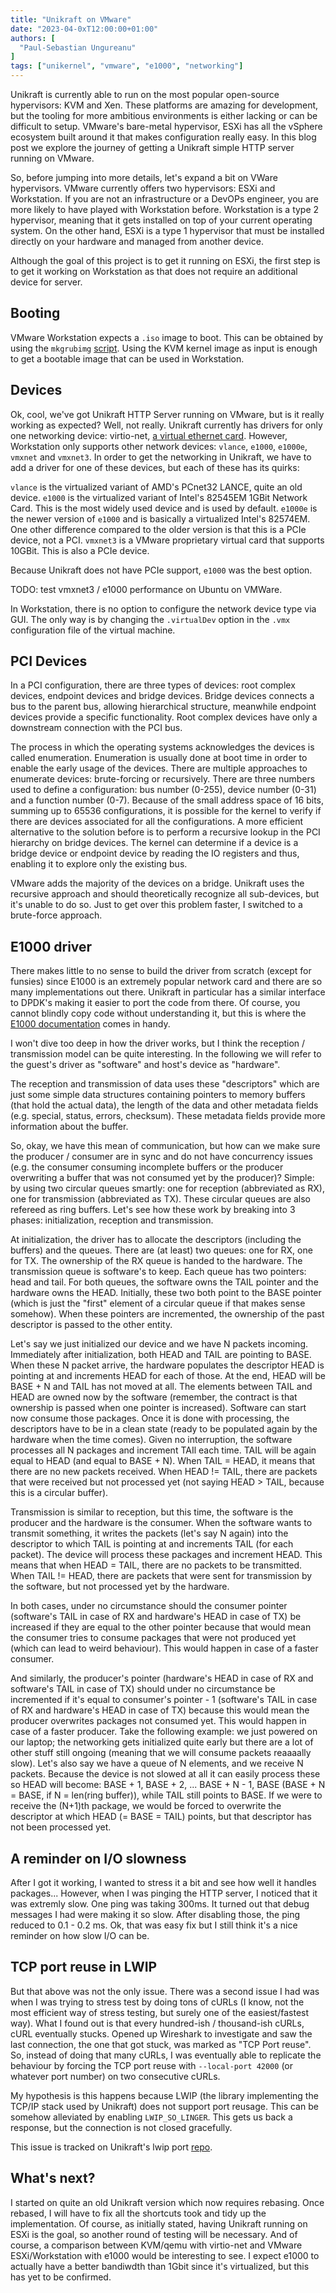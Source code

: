 ```yaml
---
title: "Unikraft on VMware"
date: "2023-04-0xT12:00:00+01:00"
authors: [
  "Paul-Sebastian Ungureanu"
]
tags: ["unikernel", "vmware", "e1000", "networking"]
---
```

Unikraft is currently able to run on the most popular open-source hypervisors: KVM and Xen. These platforms are amazing for development, but the tooling for more ambitious environments is either lacking or can be difficult to setup. VMware's bare-metal hypervisor, ESXi has all the vSphere ecosystem built around it that makes configuration really easy. In this blog post we explore the journey of getting a Unikraft simple HTTP server running on VMware.

So, before jumping into more details, let's expand a bit on VWare hypervisors. VMware currently offers two hypervisors: ESXi and Workstation. If you are not an infrastructure or a DevOPs engineer, you are more likely to have played with Workstation before. Workstation is a type 2 hypervisor, meaning that it gets installed on top of your current operating system. On the other hand, ESXi is a type 1 hypervisor that must be installed directly on your hardware and managed from another device.

Although the goal of this project is to get it running on ESXi, the first step is to get it working on Workstation as that does not require an additional device for server.

## Booting

VMware Workstation expects a `.iso` image to boot. This can be obtained by using the `mkgrubimg` [script](https://github.com/unikraft/unikraft/blob/staging/support/scripts/mkgrubimg). Using the KVM kernel image as input is enough to get a bootable image that can be used in Workstation.

## Devices

Ok, cool, we've got Unikraft HTTP Server running on VMware, but is it really working as expected? Well, not really. Unikraft currently has drivers for only one networking device: virtio-net, [a virtual ethernet card](https://docs.oasis-open.org/virtio/virtio/v1.2/cs01/virtio-v1.2-cs01.html#x1-2170001). However, Workstation only supports other network devices: `vlance`, `e1000`, `e1000e`, `vmxnet` and `vmxnet3`. In order to get the networking in Unikraft, we have to add a driver for one of these devices, but each of these has its quirks:

`vlance` is the virtualized variant of AMD's PCnet32 LANCE, quite an old device.
`e1000` is the virtualized variant of Intel's 82545EM 1GBit Network Card. This is the most widely used device and is used by default.
`e1000e` is the newer version of `e1000` and is basically a virtualized Intel's 82574EM. One other difference compared to the older version is that this is a PCIe device, not a PCI.
`vmxnet3` is a VMware proprietary virtual card that supports 10GBit. This is also a PCIe device.

Because Unikraft does not have PCIe support, `e1000` was the best option.

TODO: test vmxnet3 / e1000 performance on Ubuntu on VMWare.

In Workstation, there is no option to configure the network device type via GUI. The only way is by changing the `.virtualDev` option in the `.vmx` configuration file of the virtual machine.

## PCI Devices

In a PCI configuration, there are three types of devices: root complex devices, endpoint devices and bridge devices. Bridge devices connects a bus to the parent bus, allowing hierarchical structure, meanwhile endpoint devices provide a specific functionality. Root complex devices have only a downstream connection with the PCI bus.

The process in which the operating systems acknowledges the devices is called enumeration. Enumeration is usually done at boot time in order to enable the early usage of the devices. There are multiple approaches to enumerate devices: brute-forcing or recursively. There are three numbers used to define a configuration: bus number (0-255), device number (0-31) and a function number (0-7). Because of the small address space of 16 bits, summing up to 65536 configurations, it is possible for the kernel to verify if there are devices associated for all the configurations. A more efficient alternative to the solution before is to perform a recursive lookup in the PCI hierarchy on bridge devices. The kernel can determine if a device is a bridge device or endpoint device by reading the IO registers and thus, enabling it to explore only the existing bus.

VMware adds the majority of the devices on a bridge. Unikraft uses the recursive approach and should theoretically recognize all sub-devices, but it's unable to do so. Just to get over this problem faster, I switched to a brute-force approach.

## E1000 driver

There makes little to no sense to build the driver from scratch (except for funsies) since E1000 is an extremely popular network card and there are so many implementations out there. Unikraft in particular has a similar interface to DPDK's making it easier to port the code from there. Of course, you cannot blindly copy code without understanding it, but this is where the [E1000 documentation](https://pdos.csail.mit.edu/6.828/2022/readings/8254x_GBe_SDM.pdf) comes in handy.

I won't dive too deep in how the driver works, but I think the reception / transmission model can be quite interesting. In the following we will refer to the guest's driver as "software" and host's device as "hardware".

The reception and transmission of data uses these "descriptors" which are just some simple data structures containing pointers to memory buffers (that hold the actual data), the length of the data and other metadata fields (e.g. special, status, errors, checksum). These metadata fields provide more information about the buffer.

So, okay, we have this mean of communication, but how can we make sure the producer / consumer are in sync and do not have concurrency issues (e.g. the consumer consuming incomplete buffers or the producer overwriting a buffer that was not consumed yet by the producer)? Simple: by using two circular queues smartly: one for reception (abbreviated as RX), one for transmission (abbreviated as TX). These circular queues are also refereed as ring buffers. Let's see how these work by breaking into 3 phases: initialization, reception and transmission.

At initialization, the driver has to allocate the descriptors (including the buffers) and the queues. There are (at least) two queues: one for RX, one for TX. The ownership of the RX queue is handed to the hardware. The transmission queue is software's to keep. Each queue has two pointers: head and tail. For both queues, the software owns the TAIL pointer and the hardware owns the HEAD. Initially, these two both point to the BASE pointer (which is just the "first" element of a circular queue if that makes sense somehow). When these pointers are incremented, the ownership of the past descriptor is passed to the other entity.

Let's say we just initialized our device and we have N packets incoming. Immediately after initialization, both HEAD and TAIL are pointing to BASE. When these N packet arrive, the hardware populates the descriptor HEAD is pointing at and increments HEAD for each of those. At the end, HEAD will be BASE + N and TAIL has not moved at all. The elements between TAIL and HEAD are owned now by the software (remember, the contract is that ownership is passed when one pointer is increased). Software can start now consume those packages. Once it is done with processing, the descriptors have to be in a clean state (ready to be populated again by the hardware when the time comes). Given no interruption, the software processes all N packages and increment TAIl each time. TAIL will be again equal to HEAD (and equal to BASE + N). When TAIL = HEAD, it means that there are no new packets received. When HEAD != TAIL, there are packets that were received but not processed yet (not saying HEAD > TAIL, because this is a circular buffer).

Transmission is similar to reception, but this time, the software is the producer and the hardware is the consumer. When the software wants to transmit something, it writes the packets (let's say N again) into the descriptor to which TAIL is pointing at and increments TAIL (for each packet). The device will process these packages and increment HEAD. This means that when HEAD = TAIL, there are no packets to be transmitted. When TAIL != HEAD, there are packets that were sent for transmission by the software, but not processed yet by the hardware.

In both cases, under no circumstance should the consumer pointer (software's TAIL in case of RX and hardware's HEAD in case of TX) be increased if they are equal to the other pointer because that would mean the consumer tries to consume packages that were not produced yet (which can lead to weird behaviour). This would happen in case of a faster consumer.

And similarly, the producer's pointer (hardware's HEAD in case of RX and software's TAIL in case of TX) should under no circumstance be incremented if it's equal to consumer's pointer - 1 (software's TAIL in case of RX and hardware's HEAD in case of TX) because this would mean the producer overwrites packages not consumed yet. This would happen in case of a faster producer. Take the following example: we just powered on our laptop; the networking gets initialized quite early but there are a lot of other stuff still ongoing (meaning that we will consume packets reaaaally slow). Let's also say we have a queue of N elements, and we receive N packets. Because the device is not slowed at all it can easily process these so HEAD will become: BASE + 1, BASE + 2, ... BASE + N - 1, BASE (BASE + N = BASE, if N = len(ring buffer)), while TAIL still points to BASE. If we were to receive the (N+1)th package, we would be forced to overwrite the descriptor at which HEAD (= BASE = TAIL) points, but that descriptor has not been processed yet.

## A reminder on I/O slowness

After I got it working, I wanted to stress it a bit and see how well it handles packages... However, when I was pinging the HTTP server, I noticed that it was extremly slow. One ping was taking 300ms. It turned out that debug messages I had were making it so slow. After disabling those, the ping reduced to 0.1 - 0.2 ms. Ok, that was easy fix but I still think it's a nice reminder on how slow I/O can be.

## TCP port reuse in LWIP

But that above was not the only issue. There was a second issue I had was when I was trying to stress test by doing tons of cURLs (I know, not the most efficient way of stress testing, but surely one of the easiest/fastest way). What I found out is that every hundred-ish / thousand-ish cURLs, cURL eventually stucks. Opened up Wireshark to investigate and saw the last connection, the one that got stuck, was marked as "TCP Port reuse". So, instead of doing that many cURLs, I was eventually able to replicate the behaviour by forcing the TCP port reuse with `--local-port 42000` (or whatever port number) on two consecutive cURLs.

My hypothesis is this happens because LWIP (the library implementing the TCP/IP stack used by Unikraft) does not support port reusage. This can be somehow alleviated by enabling `LWIP_SO_LINGER`. This gets us back a response, but the connection is not closed gracefully.

This issue is tracked on Unikraft's lwip port [repo](https://github.com/unikraft/lib-lwip/issues/31).

## What's next?

I started on quite an old Unikraft version which now requires rebasing. Once rebased, I will have to fix all the shortcuts took and tidy up the implementation. Of course, as initially stated, having Unikraft running on ESXi is the goal, so another round of testing will be necessary. And of course, a comparison between KVM/qemu with virtio-net and VMware ESXi/Workstation with e1000 would be interesting to see. I expect e1000 to actually have a better bandiwdth than 1Gbit since it's virtualized, but this has yet to be confirmed.
